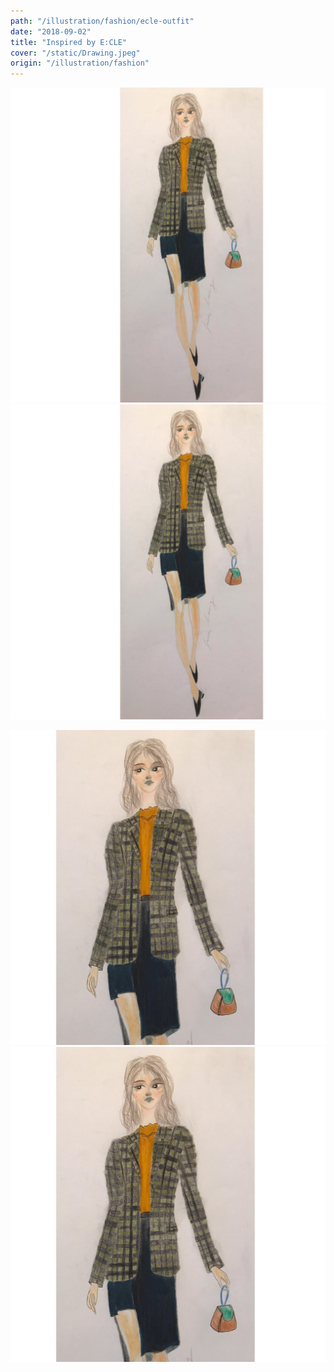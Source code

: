 ```yaml
---
path: "/illustration/fashion/ecle-outfit"
date: "2018-09-02"
title: "Inspired by E:CLE"
cover: "/static/Drawing.jpeg"
origin: "/illustration/fashion"
---
```

<zoom-image 
  src='/static/Drawing.jpeg' 
  zoomSrc='/static/Drawing.jpeg' 
  caption='Javia - E:CLE Outfit'>
</zoom-image>
<hidden>
    <img src='/static/Drawing.jpeg' />
    <img src='/static/Drawing.jpeg' />
</hidden>

<zoom-image 
  src='/static/DrawingCloseup.jpeg' 
  zoomSrc='/static/DrawingCloseup.jpeg' 
  caption='Javia - E:CLE Outfit'>
</zoom-image>
<hidden>
    <img src='/static/DrawingCloseup.jpeg' />
    <img src='/static/DrawingCloseup.jpeg' />
</hidden>
